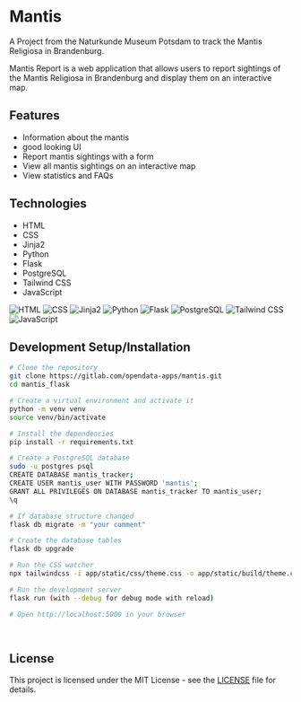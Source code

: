 # Mantis

A Project from the Naturkunde Museum Potsdam to track the Mantis Religiosa in Brandenburg.

Mantis Report is a web application that allows users to report sightings of the Mantis Religiosa in Brandenburg and display them on an interactive map.

## Features

- Information about the mantis
- good looking UI
- Report mantis sightings with a form
- View all mantis sightings on an interactive map
- View statistics and FAQs

## Technologies

- HTML
- CSS
- Jinja2
- Python
- Flask
- PostgreSQL
- Tailwind CSS
- JavaScript

![HTML](https://img.shields.io/badge/-HTML-000000?style=flat&logo=HTML5)
![CSS](https://img.shields.io/badge/-CSS-000000?style=flat&logo=CSS3&logoColor=1572B6)
![Jinja2](https://img.shields.io/badge/-Jinja2-000000?style=flat&logo=jinja)
![Python](https://img.shields.io/badge/-Python-000000?style=flat&logo=python)
![Flask](https://img.shields.io/badge/-Flask-000000?style=flat&logo=flask)
![PostgreSQL](https://img.shields.io/badge/-PostgreSQL-000000?style=flat&logo=postgresql)
![Tailwind CSS](https://img.shields.io/badge/-Tailwind%20CSS-000000?style=flat&logo=tailwind-css)
![JavaScript](https://img.shields.io/badge/-JavaScript-000000?style=flat&logo=javascript)


## Development Setup/Installation

```bash
# Clone the repository
git clone https://gitlab.com/opendata-apps/mantis.git
cd mantis_flask

# Create a virtual environment and activate it
python -m venv venv
source venv/bin/activate

# Install the dependencies
pip install -r requirements.txt

# Create a PostgreSQL database
sudo -u postgres psql
CREATE DATABASE mantis_tracker;
CREATE USER mantis_user WITH PASSWORD 'mantis';
GRANT ALL PRIVILEGES ON DATABASE mantis_tracker TO mantis_user;
\q

# If database structure changed 
flask db migrate -m "your comment"

# Create the database tables
flask db upgrade

# Run the CSS watcher
npx tailwindcss -i app/static/css/theme.css -o app/static/build/theme.css --watch

# Run the development server
flask run (with --debug for debug mode with reload) 

# Open http://localhost:5000 in your browser
 



```


## License

This project is licensed under the MIT License - see the [LICENSE](LICENSE) file for details.

